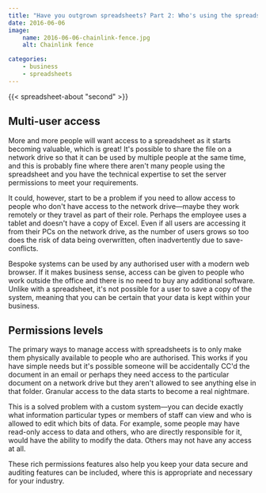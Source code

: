 ```yaml
---
title: "Have you outgrown spreadsheets? Part 2: Who's using the spreadsheet?"
date: 2016-06-06
image:
    name: 2016-06-06-chainlink-fence.jpg
    alt: Chainlink fence

categories:
    - business
    - spreadsheets
---
```


{{< spreadsheet-about "second" >}}

## Multi-user access
More and more people will want access to a spreadsheet as it starts becoming valuable, which is great! It's possible to share the file on a network drive so that it can be used by multiple people at the same time, and this is probably fine where there aren't many people using the spreadsheet and you have the technical expertise to set the server permissions to meet your requirements.

It could, however, start to be a problem if you need to allow access to people who don't have access to the network drive&mdash;maybe they work remotely or they travel as part of their role. Perhaps the employee uses a tablet and doesn't have a copy of Excel. Even if all users are accessing it from their PCs on the network drive, as the number of users grows so too does the risk of data being overwritten, often inadvertently due to save-conflicts.

Bespoke systems can be used by any authorised user with a modern web browser. If it makes business sense, access can be given to people who work outside the office and there is no need to buy any additional software. Unlike with a spreadsheet, it's not possible for a user to save a copy of the system, meaning that you can be certain that your data is kept within your business.

## Permissions levels
The primary ways to manage access with spreadsheets is to only make them physically available to people who are authorised. This works if you have simple needs but it's possible someone will be accidentally CC'd the document in an email or perhaps they need access to the particular document on a network drive but they aren't allowed to see anything else in that folder. Granular access to the data starts to become a real nightmare.

This is a solved problem with a custom system&mdash;you can decide exactly what information particular types or members of staff can view and who is allowed to edit which bits of data. For example, some people may have read-only access to data and others, who are directly responsible for it, would have the ability to modify the data. Others may not have any access at all.

These rich permissions features also help you keep your data secure and auditing features can be included, where this is appropriate and necessary for your industry.
